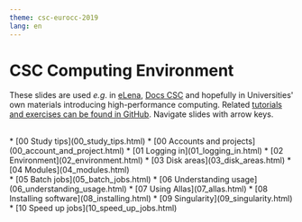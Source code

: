 ```yaml
---
theme: csc-eurocc-2019
lang: en
---
```


# CSC Computing Environment

These slides are used _e.g_. in [eLena](https://e-learn.csc.fi/),
[Docs CSC](https://docs.csc.fi/) and hopefully in Universities'
own materials introducing high-performance computing. Related
[tutorials and exercises can be found in GitHub](https://csc-training.github.io/csc-env-eff/).
Navigate slides with arrow keys.

<br>
<div class="column">  
* [00 Study tips](00_study_tips.html)
* [00 Accounts and projects](00_account_and_project.html)
* [01 Logging in](01_logging_in.html)
* [02 Environment](02_environment.html)
* [03 Disk areas](03_disk_areas.html)
* [04 Modules](04_modules.html)
</div>
<div class="column">  
* [05 Batch jobs](05_batch_jobs.html)
* [06 Understanding usage](06_understanding_usage.html)
* [07 Using Allas](07_allas.html)
* [08 Installing software](08_installing.html)
* [09 Singularity](09_singularity.html)
* [10 Speed up jobs](10_speed_up_jobs.html)
</div>
